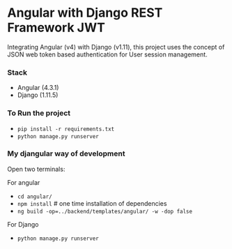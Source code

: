 # Angular with Django REST Framework JWT

Integrating Angular (v4) with Django (v1.11), this project uses the concept of JSON web token based authentication for User session management.

### Stack

* Angular (4.3.1)
* Django (1.11.5)


### To Run the project

*	`pip install -r requirements.txt`
*	`python manage.py runserver`


### My djangular way of development

Open two terminals:

For angular

*	`cd angular/`
*	`npm install` # one time installation of dependencies
*	`ng build -op=../backend/templates/angular/ -w -dop false`

For Django

*	`python manage.py runserver`
